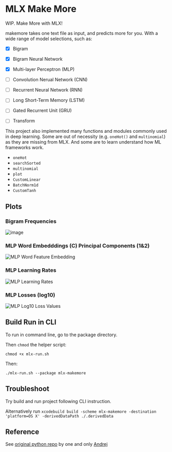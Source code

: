 # MLX Make More

WIP. Make More with MLX!

makemore takes one text file as input, and predicts more for you. With a wide range of model selections, such as:

- [x] Bigram
- [x] Bigram Neural Network
- [x] Multi-layer Perceptron (MLP)
- [ ] Convolution Nerual Network (CNN)
- [ ] Recurrent Neural Network (RNN)
- [ ] Long Short-Term Memory (LSTM)
- [ ] Gated Recurrent Unit (GRU)
- [ ] Transform


This project also implemented many functions and modules commonly used in deep learning. Some are out of necessity (e.g. `oneHot()` and `multinomial`) as they are missing from MLX. And some are to learn understand how ML frameworks work.

- `oneHot`
- `searchSorted`
- `multinomial`
- `plot`
- `CustomLinear`
- `BatchNorm1d`
- `CustomTanh`

## Plots
### Bigram Frequencies
![image](https://github.com/theSalted/mlx-makemore/assets/30554090/20d04eff-8c8c-4f1b-a3c3-ef5df100307d)

### MLP Word Embedddings (C) Principal Components (1&2)
![MLP Word Feature Embedding](https://github.com/theSalted/mlx-makemore/assets/30554090/792e4d27-7320-4a31-8fe6-ca9249798e5f)

### MLP Learning Rates
![MLP Learning Rates](https://github.com/theSalted/mlx-makemore/assets/30554090/3b710ce7-d8be-4a8b-8204-473dff88739c)

### MLP Losses (log10)
![MLP Log10 Loss Values](https://github.com/theSalted/mlx-makemore/assets/30554090/1cde3335-deae-4916-bbb3-1847f48de4c9)

## Build Run in CLI

To run in command line, go to the package directory.

Then `chmod` the helper script:

`chmod +x mlx-run.sh`

Then:

`./mlx-run.sh --package mlx-makemore`


## Troubleshoot

Try build and run project following CLI instruction.

Alternatively run `xcodebuild build -scheme mlx-makemore -destination 'platform=OS X' -derivedDataPath ./.derivedData`

## Reference
See [original python repo](makemore) by one and only [Andrej](https://github.com/karpathy)
